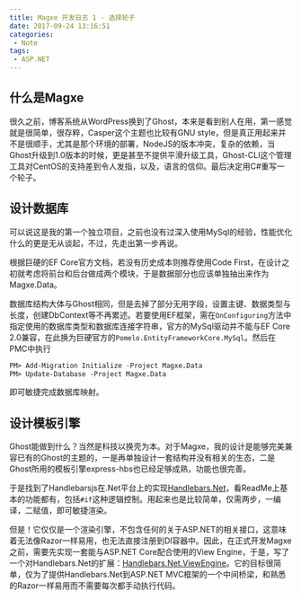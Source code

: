```yaml
---
title: Magxe 开发日志 1 - 选择轮子
date: 2017-09-24 13:16:51
categories:
 - Note
tags:
 - ASP.NET
---
```


## 什么是Magxe
很久之前，博客系统从WordPress换到了Ghost，本来是看到别人在用，第一感觉就是很简单，很存粹，Casper这个主题也比较有GNU style，但是真正用起来并不是很顺手，尤其是那个环境的部署，NodeJS的版本冲突，复杂的依赖，当Ghost升级到1.0版本的时候，更是甚至不提供平滑升级工具，Ghost-CLI这个管理工具对CentOS的支持差到令人发指，以及，语言的信仰。最后决定用C#重写一个轮子。
<!--more-->

## 设计数据库
可以说这是我的第一个独立项目，之前也没有过深入使用MySql的经验，性能优化什么的更是无从谈起，不过，先走出第一步再说。

根据巨硬的EF Core官方文档，若没有历史成本则推荐使用Code First，在设计之初就考虑将前台和后台做成两个模块，于是数据部分也应该单独抽出来作为Magxe.Data。

数据库结构大体与Ghost相同，但是去掉了部分无用字段，设置主键、数据类型与长度，创建DbContext等不再累述。若要使用EF框架，需在`OnConfiguring`方法中指定使用的数据库类型和数据库连接字符串，官方的MySql驱动并不能与EF Core 2.0兼容，在此换为巨硬官方的`Pomelo.EntityFrameworkCore.MySql`。然后在PMC中执行
```html
PM> Add-Migration Initialize -Project Magxe.Data
PM> Update-Database -Project Magxe.Data
```
即可敏捷完成数据库映射。

## 设计模板引擎
Ghost能做到什么？当然是科技以换壳为本。对于Magxe，我的设计是能够完美兼容已有的Ghost的主题的，一是再单独设计一套结构并没有相关的生态，二是Ghost所用的模板引擎express-hbs也已经足够成熟，功能也很完善。

于是找到了Handlebarsjs在.Net平台上的实现[Handlebars.Net](github.com/rexm/Handlebars.Net)，看ReadMe上基本的功能都有，包括`#if`这种逻辑控制。用起来也是比较简单，仅需两步，一编译，二赋值，即可敏捷渲染。

但是！它仅仅是一个渲染引擎，不包含任何的关于ASP.NET的相关接口，这意味着无法像Razor一样易用，也无法直接注册到DI容器中。因此，在正式开发Magxe之前，需要先实现一套能与ASP.NET Core配合使用的View Engine，于是，写了一个对Handlebars.Net的扩展：[Handlebars.Net.ViewEngine](https://github.com/Magentaize/Handlebars.Net.ViewEngine)。它的目标很简单，仅为了提供Handlebars.Net到ASP.NET MVC框架的一个中间桥梁，和熟悉的Razor一样易用而不需要每次都手动执行代码。
